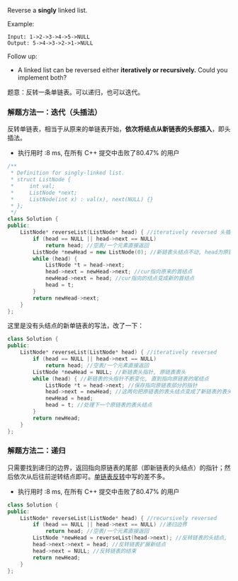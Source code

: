 Reverse a **singly** linked list.

Example:
```
Input: 1->2->3->4->5->NULL
Output: 5->4->3->2->1->NULL
```
Follow up:
- A linked list can be reversed either **iteratively or recursively.** Could you implement both?

题意：反转一条单链表。可以递归，也可以迭代。

### 解题方法一：迭代（头插法）
反转单链表，相当于从原来的单链表开始，**依次将结点从新链表的头部插入**，即头插法。
-  执行用时 :8 ms, 在所有 C++ 提交中击败了80.47% 的用户
```cpp
/**
 * Definition for singly-linked list.
 * struct ListNode {
 *     int val;
 *     ListNode *next;
 *     ListNode(int x) : val(x), next(NULL) {}
 * };
 */
class Solution {
public:
    ListNode* reverseList(ListNode* head) { //iteratively reversed 头插法
        if (head == NULL || head->next == NULL) 
            return head; //空表/一个元素直接返回 
        ListNode *newHead = new ListNode(0); //新链表头结点不动, head为原链表表头指针
        while (head) { 
            ListNode *t = head->next;
            head->next = newHead->next; //cur指向原来的首结点
            newHead->next = head; //cur指向的结点变成新的首结点
            head = t;
        }
        return newHead->next;
    } 
};
```
这里是没有头结点的新单链表的写法，改了一下：
```cpp
class Solution {
public: 
    ListNode* reverseList(ListNode* head) { //iteratively reversed 
        if (head == NULL || head->next == NULL) 
            return head; //空表/一个元素直接返回 
        ListNode *newHead = NULL; //新链表头指针, 原链表表头
        while (head) { //新链表的头指针不断变化, 直到指向原链表的尾结点
            ListNode *t = head->next; //保存指向原链表部分的指针
            head->next = newHead; //这两句把原链表的表头结点变成了新链表的表头结点
            newHead = head;
            head = t; //处理下一个原链表的表头结点
        }
        return newHead;
    }  
};
```
### 解题方法二：递归
只需要找到递归的边界，返回指向原链表的尾部（即新链表的头结点）的指针；然后依次从后往前逆转结点即可。[单链表反转](https://blog.csdn.net/myRealization/article/details/103864256)中写的差不多。
- 执行用时 :8 ms, 在所有 C++ 提交中击败了80.47% 的用户
```cpp 
class Solution {
public: 
    ListNode* reverseList(ListNode* head) { //recursively reversed 
        if (head == NULL || head->next == NULL) //递归边界
            return head; //空表/一个元素直接返回  
        ListNode *newHead = reverseList(head->next); //反转链表的头结点, 不变
        head->next->next = head; //反转链表扩展新结点
        head->next = NULL; //反转链表的结束
        return newHead;
    }
};
```
